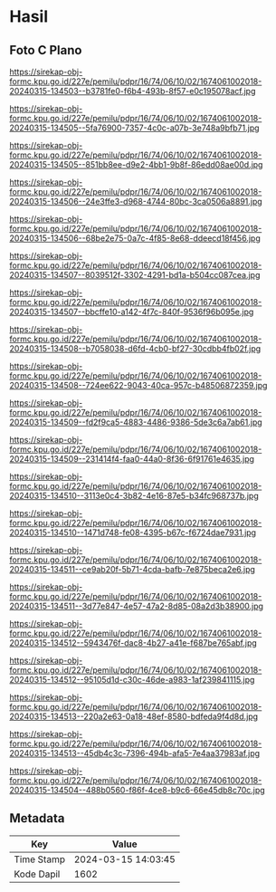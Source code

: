 # Hasil

## Foto C Plano

https://sirekap-obj-formc.kpu.go.id/227e/pemilu/pdpr/16/74/06/10/02/1674061002018-20240315-134503--b3781fe0-f6b4-493b-8f57-e0c195078acf.jpg

https://sirekap-obj-formc.kpu.go.id/227e/pemilu/pdpr/16/74/06/10/02/1674061002018-20240315-134505--5fa76900-7357-4c0c-a07b-3e748a9bfb71.jpg

https://sirekap-obj-formc.kpu.go.id/227e/pemilu/pdpr/16/74/06/10/02/1674061002018-20240315-134505--851bb8ee-d9e2-4bb1-9b8f-86edd08ae00d.jpg

https://sirekap-obj-formc.kpu.go.id/227e/pemilu/pdpr/16/74/06/10/02/1674061002018-20240315-134506--24e3ffe3-d968-4744-80bc-3ca0506a8891.jpg

https://sirekap-obj-formc.kpu.go.id/227e/pemilu/pdpr/16/74/06/10/02/1674061002018-20240315-134506--68be2e75-0a7c-4f85-8e68-ddeecd18f456.jpg

https://sirekap-obj-formc.kpu.go.id/227e/pemilu/pdpr/16/74/06/10/02/1674061002018-20240315-134507--8039512f-3302-4291-bd1a-b504cc087cea.jpg

https://sirekap-obj-formc.kpu.go.id/227e/pemilu/pdpr/16/74/06/10/02/1674061002018-20240315-134507--bbcffe10-a142-4f7c-840f-9536f96b095e.jpg

https://sirekap-obj-formc.kpu.go.id/227e/pemilu/pdpr/16/74/06/10/02/1674061002018-20240315-134508--b7058038-d6fd-4cb0-bf27-30cdbb4fb02f.jpg

https://sirekap-obj-formc.kpu.go.id/227e/pemilu/pdpr/16/74/06/10/02/1674061002018-20240315-134508--724ee622-9043-40ca-957c-b48506872359.jpg

https://sirekap-obj-formc.kpu.go.id/227e/pemilu/pdpr/16/74/06/10/02/1674061002018-20240315-134509--fd2f9ca5-4883-4486-9386-5de3c6a7ab61.jpg

https://sirekap-obj-formc.kpu.go.id/227e/pemilu/pdpr/16/74/06/10/02/1674061002018-20240315-134509--231414f4-faa0-44a0-8f36-6f91761e4635.jpg

https://sirekap-obj-formc.kpu.go.id/227e/pemilu/pdpr/16/74/06/10/02/1674061002018-20240315-134510--3113e0c4-3b82-4e16-87e5-b34fc968737b.jpg

https://sirekap-obj-formc.kpu.go.id/227e/pemilu/pdpr/16/74/06/10/02/1674061002018-20240315-134510--1471d748-fe08-4395-b67c-f6724dae7931.jpg

https://sirekap-obj-formc.kpu.go.id/227e/pemilu/pdpr/16/74/06/10/02/1674061002018-20240315-134511--ce9ab20f-5b71-4cda-bafb-7e875beca2e6.jpg

https://sirekap-obj-formc.kpu.go.id/227e/pemilu/pdpr/16/74/06/10/02/1674061002018-20240315-134511--3d77e847-4e57-47a2-8d85-08a2d3b38900.jpg

https://sirekap-obj-formc.kpu.go.id/227e/pemilu/pdpr/16/74/06/10/02/1674061002018-20240315-134512--5943476f-dac8-4b27-a41e-f687be765abf.jpg

https://sirekap-obj-formc.kpu.go.id/227e/pemilu/pdpr/16/74/06/10/02/1674061002018-20240315-134512--95105d1d-c30c-46de-a983-1af239841115.jpg

https://sirekap-obj-formc.kpu.go.id/227e/pemilu/pdpr/16/74/06/10/02/1674061002018-20240315-134513--220a2e63-0a18-48ef-8580-bdfeda9f4d8d.jpg

https://sirekap-obj-formc.kpu.go.id/227e/pemilu/pdpr/16/74/06/10/02/1674061002018-20240315-134513--45db4c3c-7396-494b-afa5-7e4aa37983af.jpg

https://sirekap-obj-formc.kpu.go.id/227e/pemilu/pdpr/16/74/06/10/02/1674061002018-20240315-134504--488b0560-f86f-4ce8-b9c6-66e45db8c70c.jpg


## Metadata

| Key        | Value               |
| ---------- | ------------------- |
| Time Stamp | 2024-03-15 14:03:45 |
| Kode Dapil | 1602                |



